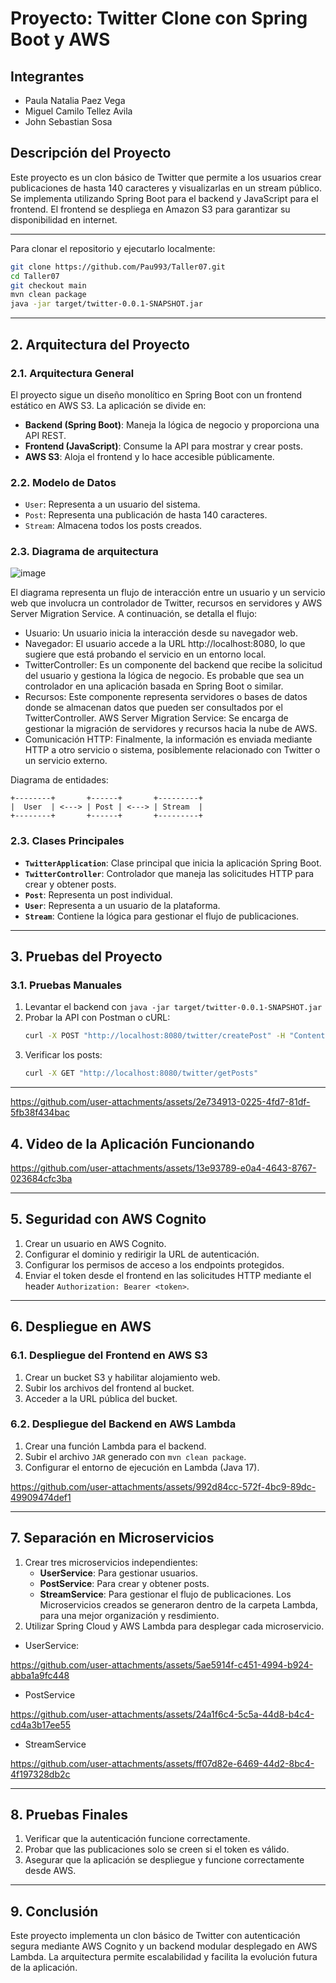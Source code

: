 # Proyecto: Twitter Clone con Spring Boot y AWS

## Integrantes

- Paula Natalia Paez Vega
- Miguel Camilo Tellez Avila
- John Sebastian Sosa

## Descripción del Proyecto

Este proyecto es un clon básico de Twitter que permite a los usuarios crear publicaciones de hasta 140 caracteres y visualizarlas en un stream público. Se implementa utilizando Spring Boot para el backend y JavaScript para el frontend. El frontend se despliega en Amazon S3 para garantizar su disponibilidad en internet.

---

Para clonar el repositorio y ejecutarlo localmente:

```sh
git clone https://github.com/Pau993/Taller07.git
cd Taller07
git checkout main
mvn clean package
java -jar target/twitter-0.0.1-SNAPSHOT.jar
```

---

## 2. Arquitectura del Proyecto

### 2.1. Arquitectura General

El proyecto sigue un diseño monolítico en Spring Boot con un frontend estático en AWS S3. La aplicación se divide en:

- **Backend (Spring Boot)**: Maneja la lógica de negocio y proporciona una API REST.
- **Frontend (JavaScript)**: Consume la API para mostrar y crear posts.
- **AWS S3**: Aloja el frontend y lo hace accesible públicamente.

### 2.2. Modelo de Datos

- `User`: Representa a un usuario del sistema.
- `Post`: Representa una publicación de hasta 140 caracteres.
- `Stream`: Almacena todos los posts creados.

### 2.3. Diagrama de arquitectura

![image](https://github.com/user-attachments/assets/0e53c26e-5d3e-4ce0-8d0c-1abab00ba260)

El diagrama representa un flujo de interacción entre un usuario y un servicio web que involucra un controlador de Twitter, recursos en servidores y AWS Server Migration Service. A continuación, se detalla el flujo:

* Usuario: Un usuario inicia la interacción desde su navegador web.
* Navegador: El usuario accede a la URL http://localhost:8080, lo que sugiere que está probando el servicio en un entorno local.
* TwitterController: Es un componente del backend que recibe la solicitud del usuario y gestiona la lógica de negocio. Es probable que sea un controlador en una aplicación basada en Spring Boot o similar.
* Recursos: Este componente representa servidores o bases de datos donde se almacenan datos que pueden ser consultados por el TwitterController.
AWS Server Migration Service: Se encarga de gestionar la migración de servidores y recursos hacia la nube de AWS.
* Comunicación HTTP: Finalmente, la información es enviada mediante HTTP a otro servicio o sistema, posiblemente relacionado con Twitter o un servicio externo.

Diagrama de entidades:

```
+--------+       +------+       +---------+
|  User  | <---> | Post | <---> | Stream  |
+--------+       +------+       +---------+
```

### 2.3. Clases Principales

- **`TwitterApplication`**: Clase principal que inicia la aplicación Spring Boot.
- **`TwitterController`**: Controlador que maneja las solicitudes HTTP para crear y obtener posts.
- **`Post`**: Representa un post individual.
- **`User`**: Representa a un usuario de la plataforma.
- **`Stream`**: Contiene la lógica para gestionar el flujo de publicaciones.

---

## 3. Pruebas del Proyecto

### 3.1. Pruebas Manuales

1. Levantar el backend con `java -jar target/twitter-0.0.1-SNAPSHOT.jar`
2. Probar la API con Postman o cURL:
   ```sh
   curl -X POST "http://localhost:8080/twitter/createPost" -H "Content-Type: application/json" -d '{"username":"usuario1","text":"Hola Twitter!"}'
   ```
3. Verificar los posts:
   ```sh
   curl -X GET "http://localhost:8080/twitter/getPosts"
   ```

---

https://github.com/user-attachments/assets/2e734913-0225-4fd7-81df-5fb38f434bac

## 4. Video de la Aplicación Funcionando

https://github.com/user-attachments/assets/13e93789-e0a4-4643-8767-023684cfc3ba

---
## 5. Seguridad con AWS Cognito
1. Crear un usuario en AWS Cognito.
2. Configurar el dominio y redirigir la URL de autenticación.
3. Configurar los permisos de acceso a los endpoints protegidos.
4. Enviar el token desde el frontend en las solicitudes HTTP mediante el header `Authorization: Bearer <token>`.

---
## 6. Despliegue en AWS

### 6.1. Despliegue del Frontend en AWS S3
1. Crear un bucket S3 y habilitar alojamiento web.
2. Subir los archivos del frontend al bucket.
3. Acceder a la URL pública del bucket.

### 6.2. Despliegue del Backend en AWS Lambda
1. Crear una función Lambda para el backend.
2. Subir el archivo `JAR` generado con `mvn clean package`.
3. Configurar el entorno de ejecución en Lambda (Java 17).

https://github.com/user-attachments/assets/992d84cc-572f-4bc9-89dc-49909474def1

---

## 7. Separación en Microservicios
1. Crear tres microservicios independientes:
   - **UserService**: Para gestionar usuarios.
   - **PostService**: Para crear y obtener posts.
   - **StreamService**: Para gestionar el flujo de publicaciones.
Los Microservicios creados se generaron dentro de la carpeta Lambda, para una mejor organización y resdimiento.
2. Utilizar Spring Cloud y AWS Lambda para desplegar cada microservicio.

* UserService:

https://github.com/user-attachments/assets/5ae5914f-c451-4994-b924-abba1a9fc448

* PostService

https://github.com/user-attachments/assets/24a1f6c4-5c5a-44d8-b4c4-cd4a3b17ee55

* StreamService

https://github.com/user-attachments/assets/ff07d82e-6469-44d2-8bc4-4f197328db2c

---

## 8. Pruebas Finales
1. Verificar que la autenticación funcione correctamente.
2. Probar que las publicaciones solo se creen si el token es válido.
3. Asegurar que la aplicación se despliegue y funcione correctamente desde AWS.

---

## 9. Conclusión
Este proyecto implementa un clon básico de Twitter con autenticación segura mediante AWS Cognito y un backend modular desplegado en AWS Lambda. La arquitectura permite escalabilidad y facilita la evolución futura de la aplicación.


